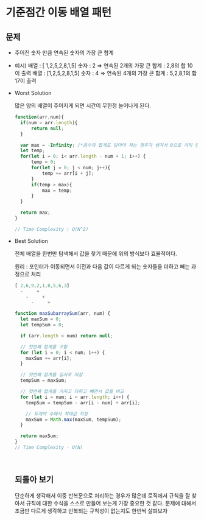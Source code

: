 # 기준점간 이동 배열 패턴

## 문제

- 주어진 숫자 만큼 연속된 숫자의 가장 큰 합계
- 예시)
  배열 : [ 1,2,5,2,8,1,5]
  숫자 : 2
  ⇒ 연속된 2개의 가장 큰 합계 : 2,8의 합 10이 출력
  배열 : [1,2,5,2,8,1,5]
  숫자 : 4
  ⇒ 연속된 4개의 가장 큰 합계 : 5,2,8,1의 합 17이 출력
- Worst Solution

  많은 양의 배열이 주어지게 되면 시간이 무한정 늘어나게 된다.

  ```jsx
  function(arr,num){
  	if(num > arr.length){
  		return null;
  	}

  	var max = -Infinity; /*음수의 합계도 담아야 하는 경우가 생겨서 0으로 처리 안함*/
  	let temp;
  	for(let i = 0; i< arr.length - num + 1; i++) {
  		temp = 0;
  		for(let j = 0; j < num; j++){
  			temp += arr[i + j];
  		}
  		if(temp > max){
  			max = temp;
  		}
  	}

  	return max;
  }

  // Time Complexity : O(N^2)
  ```

- Best Solution

  전체 배열을 한번만 탐색해서 값을 찾기 때문에 위의 방식보다 효율적이다.

  원리 : 포인터가 이동되면서 이전과 다음 값이 다르게 되는 숫자들을 더하고 빼는 과정으로 처리

  ```js
  [ 2,6,9,2,1,8,5,6,3]
    -     +
      -     +
        -     +
  ```

  ```jsx
  function maxSubarraySum(arr, num) {
    let maxSum = 0;
    let tempSum = 0;

    if (arr.length < num) return null;

    // 첫번째 합계를 구함
    for (let i = 0; i < num; i++) {
      maxSum += arr[i];
    }

    // 첫번째 합계를 임시로 저장
    tempSum = maxSum;

    // 첫번째 합계를 가지고 더하고 빼면서 값을 비교
    for (let i = num; i < arr.length; i++) {
      tempSum = tempSum - arr[i - num] + arr[i];

      // 두개의 수에서 최대값 저장
      maxSum = Math.max(maxSum, tempSum);
    }

    return maxSum;
  }
  // Time Complexity - O(N)
  ```

  <br />

  ## 되돌아 보기

  단순하게 생각해서 이중 반복문으로 처리하는 경우가 많은데 로직에서 규칙을 잘 찾아서 규칙에 대한 수식을 스스로 만들어 보는게 가장 중요한 것 같다. 문제에 대해서 조금만 다르게 생각하고 반복되는 규칙성이 없는지도 한번씩 살펴보자
